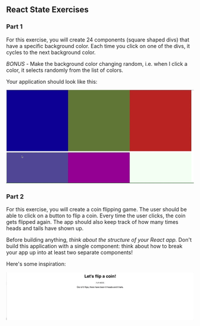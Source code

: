 ## React State Exercises

### Part 1

For this exercise, you will create 24 components (square shaped divs) that have a specific background color. Each time you click on one of the divs, it cycles to the next background color.

_BONUS_ - Make the background color changing random, i.e. when I click a color, it selects randomly from the list of colors.

Your application should look like this:

![Random Colors](./clickcolors.gif)

### Part 2

For this exercise, you will create a coin flipping game. The user should be able to click on a button to flip a coin. Every time the user clicks, the coin gets flipped again. The app should also keep track of how many times heads and tails have shown up.

Before building anything, _think about the structure of your React app._ Don't build this application with a single component: think about how to break your app up into at least two separate components!

Here's some inspiration:

![Coin Game](./coin.gif)
